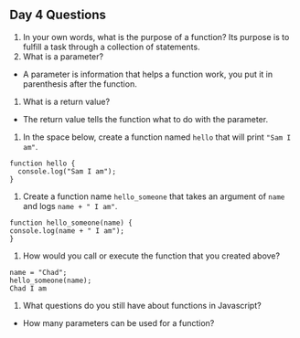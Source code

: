## Day 4 Questions

1. In your own words, what is the purpose of a function?
Its purpose is to fulfill a task through a collection of statements.
1. What is a parameter?
* A parameter is information that helps a function work, you put it in parenthesis after the function.
1. What is a return value?
* The return value tells the function what to do with the parameter.
1. In the space below, create a function named `hello` that will print `"Sam I am"`.
```
function hello {
  console.log("Sam I am");
}
```
1. Create a function name `hello_someone` that takes an argument of `name` and logs `name + " I am"`.
```
function hello_someone(name) {
console.log(name + " I am");
}
```
1. How would you call or execute the function that you created above?
```
name = "Chad";
hello_someone(name);
Chad I am
```

1. What questions do you still have about functions in Javascript?
* How many parameters can be used for a function?
